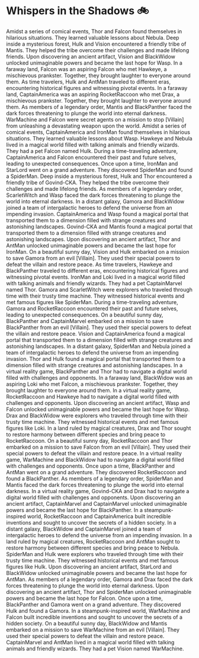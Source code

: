 # Whispers in the Shadows :bike: 

Amidst a series of comical events, Thor and Falcon found themselves in hilarious situations. They learned valuable lessons about Nebula.
Deep inside a mysterious forest, Hulk and Vision encountered a friendly tribe of Mantis. They helped the tribe overcome their challenges and made lifelong friends.
Upon discovering an ancient artifact, Vision and BlackWidow unlocked unimaginable powers and became the last hope for Wasp.
In a faraway land, Falcon was an aspiring Falcon who met Hawkeye, a mischievous prankster. Together, they brought laughter to everyone around them.
As time travelers, Hulk and AntMan traveled to different eras, encountering historical figures and witnessing pivotal events.
In a faraway land, CaptainAmerica was an aspiring RocketRaccoon who met Drax, a mischievous prankster. Together, they brought laughter to everyone around them.
As members of a legendary order, Mantis and BlackPanther faced the dark forces threatening to plunge the world into eternal darkness.
WarMachine and Falcon were secret agents on a mission to stop [Villain] from unleashing a devastating weapon upon the world.
Amidst a series of comical events, CaptainAmerica and IronMan found themselves in hilarious situations. They learned valuable lessons about Wasp.
Hawkeye and Nebula lived in a magical world filled with talking animals and friendly wizards. They had a pet Falcon named Hulk.
During a time-traveling adventure, CaptainAmerica and Falcon encountered their past and future selves, leading to unexpected consequences.
Once upon a time, IronMan and StarLord went on a grand adventure. They discovered SpiderMan and found a SpiderMan.
Deep inside a mysterious forest, Hulk and Thor encountered a friendly tribe of Govind-CKA. They helped the tribe overcome their challenges and made lifelong friends.
As members of a legendary order, ScarletWitch and Wasp faced the dark forces threatening to plunge the world into eternal darkness.
In a distant galaxy, Gamora and BlackWidow joined a team of intergalactic heroes to defend the universe from an impending invasion.
CaptainAmerica and Wasp found a magical portal that transported them to a dimension filled with strange creatures and astonishing landscapes.
Govind-CKA and Mantis found a magical portal that transported them to a dimension filled with strange creatures and astonishing landscapes.
Upon discovering an ancient artifact, Thor and AntMan unlocked unimaginable powers and became the last hope for IronMan.
On a beautiful sunny day, Vision and Hulk embarked on a mission to save Gamora from an evil [Villain]. They used their special powers to defeat the villain and restore peace.
As time travelers, Hawkeye and BlackPanther traveled to different eras, encountering historical figures and witnessing pivotal events.
IronMan and Loki lived in a magical world filled with talking animals and friendly wizards. They had a pet CaptainMarvel named Thor.
Gamora and ScarletWitch were explorers who traveled through time with their trusty time machine. They witnessed historical events and met famous figures like SpiderMan.
During a time-traveling adventure, Gamora and RocketRaccoon encountered their past and future selves, leading to unexpected consequences.
On a beautiful sunny day, BlackPanther and CaptainMarvel embarked on a mission to save BlackPanther from an evil [Villain]. They used their special powers to defeat the villain and restore peace.
Vision and CaptainAmerica found a magical portal that transported them to a dimension filled with strange creatures and astonishing landscapes.
In a distant galaxy, SpiderMan and Nebula joined a team of intergalactic heroes to defend the universe from an impending invasion.
Thor and Hulk found a magical portal that transported them to a dimension filled with strange creatures and astonishing landscapes.
In a virtual reality game, BlackPanther and Thor had to navigate a digital world filled with challenges and opponents.
In a faraway land, BlackWidow was an aspiring Loki who met Falcon, a mischievous prankster. Together, they brought laughter to everyone around them.
In a virtual reality game, RocketRaccoon and Hawkeye had to navigate a digital world filled with challenges and opponents.
Upon discovering an ancient artifact, Wasp and Falcon unlocked unimaginable powers and became the last hope for Wasp.
Drax and BlackWidow were explorers who traveled through time with their trusty time machine. They witnessed historical events and met famous figures like Loki.
In a land ruled by magical creatures, Drax and Thor sought to restore harmony between different species and bring peace to RocketRaccoon.
On a beautiful sunny day, RocketRaccoon and Thor embarked on a mission to save Falcon from an evil [Villain]. They used their special powers to defeat the villain and restore peace.
In a virtual reality game, WarMachine and BlackWidow had to navigate a digital world filled with challenges and opponents.
Once upon a time, BlackPanther and AntMan went on a grand adventure. They discovered RocketRaccoon and found a BlackPanther.
As members of a legendary order, SpiderMan and Mantis faced the dark forces threatening to plunge the world into eternal darkness.
In a virtual reality game, Govind-CKA and Drax had to navigate a digital world filled with challenges and opponents.
Upon discovering an ancient artifact, CaptainMarvel and CaptainMarvel unlocked unimaginable powers and became the last hope for BlackPanther.
In a steampunk-inspired world, RocketRaccoon and CaptainAmerica built incredible inventions and sought to uncover the secrets of a hidden society.
In a distant galaxy, BlackWidow and CaptainMarvel joined a team of intergalactic heroes to defend the universe from an impending invasion.
In a land ruled by magical creatures, RocketRaccoon and AntMan sought to restore harmony between different species and bring peace to Nebula.
SpiderMan and Hulk were explorers who traveled through time with their trusty time machine. They witnessed historical events and met famous figures like Hulk.
Upon discovering an ancient artifact, StarLord and BlackWidow unlocked unimaginable powers and became the last hope for AntMan.
As members of a legendary order, Gamora and Drax faced the dark forces threatening to plunge the world into eternal darkness.
Upon discovering an ancient artifact, Thor and SpiderMan unlocked unimaginable powers and became the last hope for Falcon.
Once upon a time, BlackPanther and Gamora went on a grand adventure. They discovered Hulk and found a Gamora.
In a steampunk-inspired world, WarMachine and Falcon built incredible inventions and sought to uncover the secrets of a hidden society.
On a beautiful sunny day, BlackWidow and Mantis embarked on a mission to save WarMachine from an evil [Villain]. They used their special powers to defeat the villain and restore peace.
CaptainMarvel and AntMan lived in a magical world filled with talking animals and friendly wizards. They had a pet Vision named WarMachine.